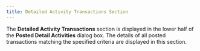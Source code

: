 ```yaml
---
title: Detailed Activity Transactions Section
---
```



The **Detailed Activity Transactions** section is displayed in the lower half of the **Posted Detail Activities** dialog box. The details of all posted transactions matching the specified criteria are displayed in this section.
